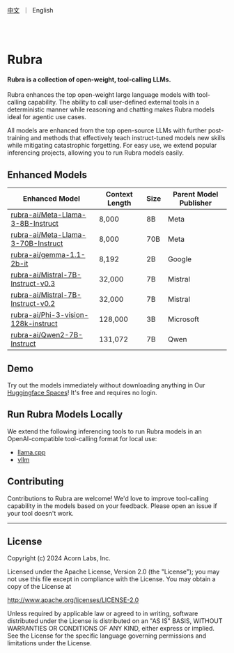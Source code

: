 <p align="left">
    <a href="README_CN.md">中文</a>&nbsp ｜ &nbspEnglish&nbsp </a>
</p>
<br><br>

# Rubra

#### Rubra is a collection of open-weight, tool-calling LLMs.

Rubra enhances the top open-weight large language models with tool-calling capability. The ability to call user-defined external tools in a deterministic manner while reasoning and chatting makes Rubra models ideal for agentic use cases.

All models are enhanced from the top open-source LLMs with further post-training and methods that effectively teach instruct-tuned models new skills while mitigating catastrophic forgetting. For easy use, we extend popular inferencing projects, allowing you to run Rubra models easily.

## Enhanced Models

| Enhanced Model                                                        | Context Length | Size | Parent Model Publisher |
|-----------------------------------------------------------------------|----------------|------|------------------------|
| [rubra-ai/Meta-Llama-3-8B-Instruct](https://huggingface.co/rubra-ai/Meta-Llama-3-8B-Instruct)   | 8,000          | 8B   | Meta             |
| [rubra-ai/Meta-Llama-3-70B-Instruct](https://huggingface.co/rubra-ai/Meta-Llama-3-70B-Instruct) | 8,000          | 70B  | Meta             |
| [rubra-ai/gemma-1.1-2b-it](https://huggingface.co/rubra-ai/gemma-1.1-2b-it)                     | 8,192          | 2B   | Google                 |
| [rubra-ai/Mistral-7B-Instruct-v0.3](https://huggingface.co/rubra-ai/Mistral-7B-Instruct-v0.3)   | 32,000         | 7B   | Mistral              |
| [rubra-ai/Mistral-7B-Instruct-v0.2](https://huggingface.co/rubra-ai/Mistral-7B-Instruct-v0.2)    | 32,000         | 7B   | Mistral              |
| [rubra-ai/Phi-3-vision-128k-instruct](https://huggingface.co/rubra-ai/Phi-3-vision-128k-instruct)| 128,000        | 3B   | Microsoft              |
| [rubra-ai/Qwen2-7B-Instruct](https://huggingface.co/rubra-ai/Qwen2-7B-Instruct)                 | 131,072        | 7B   | Qwen                   |

## Demo

Try out the models immediately without downloading anything in Our [Huggingface Spaces](https://huggingface.co/spaces/sanjay920/rubra-v0.1-dev)! It's free and requires no login.

## Run Rubra Models Locally

We extend the following inferencing tools to run Rubra models in an OpenAI-compatible tool-calling format for local use:

- [llama.cpp](https://github.com/ggerganov/llama.cpp)
- [vllm](https://github.com/vllm-project/vllm)

## Contributing

Contributions to Rubra are welcome! We'd love to improve tool-calling capability in the models based on your feedback. Please open an issue if your tool doesn't work.

---

## License

Copyright (c) 2024 Acorn Labs, Inc.

Licensed under the Apache License, Version 2.0 (the "License"); you may not use this file except in compliance with the License. You may obtain a copy of the License at

<http://www.apache.org/licenses/LICENSE-2.0>

Unless required by applicable law or agreed to in writing, software distributed under the License is distributed on an "AS IS" BASIS, WITHOUT WARRANTIES OR CONDITIONS OF ANY KIND, either express or implied. See the License for the specific language governing permissions and limitations under the License.
